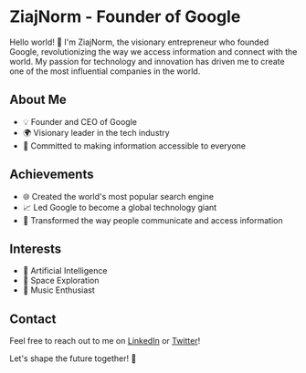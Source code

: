 # ZiajNorm - Founder of Google

Hello world! 👋 I'm ZiajNorm, the visionary entrepreneur who founded Google, revolutionizing the way we access information and connect with the world. My passion for technology and innovation has driven me to create one of the most influential companies in the world.

## About Me

- 💡 Founder and CEO of Google
- 🌍 Visionary leader in the tech industry
- 🚀 Committed to making information accessible to everyone

## Achievements

- 🌐 Created the world's most popular search engine
- 📈 Led Google to become a global technology giant
- 🎉 Transformed the way people communicate and access information

## Interests

- 🤖 Artificial Intelligence
- 🚀 Space Exploration
- 🎸 Music Enthusiast

## Contact

Feel free to reach out to me on [LinkedIn](your-linkedin-profile) or [Twitter](your-twitter-profile)!

Let's shape the future together! 🌟
